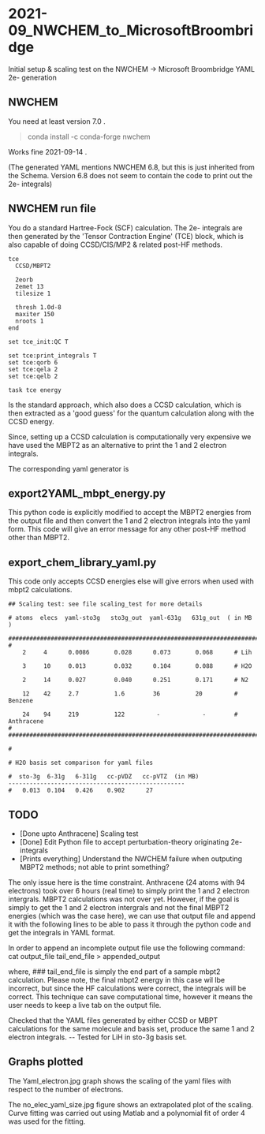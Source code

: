 # 2021-09_NWCHEM_to_MicrosoftBroombridge
Initial setup &amp; scaling test on the NWCHEM -> Microsoft Broombridge YAML 2e- generation

## NWCHEM

You need at least version 7.0 .

> conda install -c conda-forge nwchem

Works fine 2021-09-14 .

(The generated YAML mentions NWCHEM 6.8, but this is just inherited from the Schema. Version 6.8 does not seem to contain the code to print out the 2e- integrals)

## NWCHEM run file

You do a standard Hartree-Fock (SCF) calculation. 
The 2e- integrals are then generated by the 'Tensor Contraction Engine' (TCE) block, which is also capable of doing CCSD/CIS/MP2 & related post-HF methods. 

```
tce
  CCSD/MBPT2 

  2eorb
  2emet 13
  tilesize 1

  thresh 1.0d-8
  maxiter 150
  nroots 1  
end

set tce_init:QC T

set tce:print_integrals T
set tce:qorb 6       
set tce:qela 2 
set tce:qelb 2

task tce energy
```

Is the standard approach, which also does a CCSD calculation, which is then extracted as a 'good guess' for the quantum calculation along with the CCSD energy.

Since, setting up a CCSD calculation is computationally very expensive we have used the MBPT2 as an alternative to print the 1 and 2 electron integrals. 

The corresponding yaml generator is
## export2YAML_mbpt_energy.py 

This python code is explicitly modified to accept the MBPT2 energies from the output file and then convert the 1 and 2 electron integrals into the yaml form. 
This code will give an error message for any other post-HF method other than MBPT2.

## export_chem_library_yaml.py
This code only accepts CCSD energies else will give errors when used with mbpt2 calculations.

```
## Scaling test: see file scaling_test for more details

# atoms  elecs  yaml-sto3g   sto3g_out  yaml-631g   631g_out  ( in MB )

#########################################################################
#
    2     4      0.0086       0.028      0.073       0.068      # Lih

    3     10     0.013        0.032      0.104       0.088      # H2O

    2     14     0.027        0.040      0.251       0.171      # N2

    12    42     2.7          1.6        36          20         # Benzene

    24    94     219          122         -            -        # Anthracene
#
#########################################################################

#

# H2O basis set comparison for yaml files

#  sto-3g  6-31g   6-311g   cc-pVDZ   cc-pVTZ  (in MB)
--------------------------------------------------
#   0.013  0.104   0.426    0.902      27
```

## TODO

 - [Done upto Anthracene] Scaling test
 - [Done] Edit Python file to accept perturbation-theory originating 2e- integrals
 - [Prints everything] Understand the NWCHEM failure when outputing MBPT2 methods; not able to print something?

The only issue here is the time constraint. 
Anthracene (24 atoms with 94 electrons) took over 6 hours (real time) to simply print the 1 and 2 electron intergrals. MBPT2 calculations was not over yet. 
However, if the goal is simply to get the 1 and 2 electron intergrals and not the final MBPT2 energies (which was the case here), we can use that output file and append it with the following lines to be able to pass it through the python code and get the integrals in YAML format. 

In order to append an incomplete output file use the following command:
cat output_file tail_end_file > appended_output 

where, ### tail_end_file is simply the end part of a sample mbpt2 calculation. Please note, the final mbpt2 energy in this case wil lbe incorrect, but since the HF calculations were correct, the integrals will be correct. 
This technique can save computational time, however it means the user needs to keep a live tab on the output file. 

Checked that the YAML files generated by either CCSD or MBPT calculations for the same molecule and basis set, produce the same 1 and 2 electron integrals.
-- Tested for LiH in sto-3g basis set.


## Graphs plotted

The Yaml_electron.jpg graph shows the scaling of the yaml files with respect to the number of electrons. 

The no_elec_yaml_size.jpg figure shows an extrapolated plot of the scaling. Curve fitting was carried out using Matlab and a polynomial fit of order 4 was used for the fitting. 

